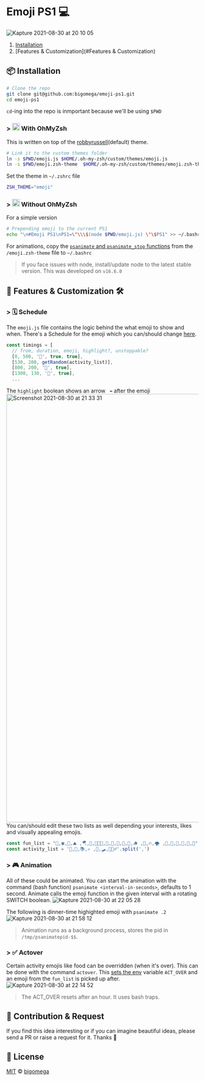 # Emoji PS1 💻
![Kapture 2021-08-30 at 20 10 05](https://user-images.githubusercontent.com/2320747/131357413-7e8921de-e70c-4a27-84af-cb74e943aad3.gif)

1. [Installation](#Installation)
2. [Features & Customization](#Features & Customization)

## :package: Installation 
```sh
# Clone the repo
git clone git@github.com:bigomega/emoji-ps1.git
cd emoji-ps1
```
`cd`-ing into the repo is inmportant because we'll be using `$PWD`
### > <img src="https://user-images.githubusercontent.com/2320747/131363393-c2f28fdf-7675-49f2-bc8a-42b62936a877.png" width="20px"/> With OhMyZsh
This is written on top of the [robbyrussell](https://github.com/ohmyzsh/ohmyzsh/wiki/Themes#robbyrussell)(default) theme.
```sh 
# Link it to the custom themes folder
ln -s $PWD/emoji.js $HOME/.oh-my-zsh/custom/themes/emoji.js
ln -s $PWD/emoji.zsh-theme  $HOME/.oh-my-zsh/custom/themes/emoji.zsh-theme
```
Set the theme in `~/.zshrc` file
```sh 
ZSH_THEME="emoji"
```
### > <img src="https://user-images.githubusercontent.com/2320747/131363393-c2f28fdf-7675-49f2-bc8a-42b62936a877.png" width="20px"/> Without OhMyZsh
For a simple version
```sh
# Prepending emoji to the current PS1
echo "\n#Emoji PS1\nPS1=\"\\\$(node $PWD/emoji.js) \"\$PS1" >> ~/.bashrc
```
For animations, copy the [`psanimate` and `psanimate_stop` functions](https://github.com/bigomega/emoji-ps1/blob/33a1318e95cbcffa64757144849a46043409a79a/emoji.zsh-theme#L22-L52) from the `/emoji.zsh-theme` file to `~/.bashrc`
> If you face issues with node, install/update node to the latest stable version. This was developed on `v16.6.0`

## :drum: Features & Customization :hammer_and_wrench:
### > :spiral_calendar: Schedule 
The `emoji.js` file contains the logic behind the what emoji to show and when.
There's a Schedule for the emoji which you can/should change [here](https://github.com/bigomega/emoji-ps1/blob/33a1318e95cbcffa64757144849a46043409a79a/emoji.js#L10-L21).
```js
const timings = [
  // from, duration, emoji, highlight?, unstoppable?
  [0, 500, '🛌', true, true],
  [530, 200, getRandom(activity_list)],
  [800, 200, '🥪', true],
  [1300, 130, '🍛', true],
  ...
```
The `highlight` boolean shows an arrow ` ⬅` after the emoji
<img width="1123" alt="Screenshot 2021-08-30 at 21 33 31" src="https://user-images.githubusercontent.com/2320747/131369199-3f87ad67-dd0e-4726-a044-e472312ee157.png">
You can/should edit these two lists as well depending your interests, likes and visually appealing emojis.
```js
const fun_list = "👾,🍀,🥑,⛰️ ,🪂,🍺,👨🏻‍🌾,🐢,🐼,🐙,🐳,🐓,🪵 ,🍄,🔥,🌪 ,🍁,🐚,🌊,🍉,🥝,🍋".split(',')
const activity_list = '🎨,🦮,📚,✍️ ,🎸,🛹,🏃🏻‍♂️'.split(',')
```
### > 🎮 Animation 
All of these could be animated. You can start the animation with the command (bash function) `psanimate <interval-in-seconds>`, defaults to 1 second. Animate calls the emoji function in the given interval with a rotating SWITCH boolean. 
![Kapture 2021-08-30 at 22 05 28](https://user-images.githubusercontent.com/2320747/131373246-d075b3fe-1ba5-4409-932c-15bc4e3a0847.gif)

The following is dinner-time highighted emoji with `psanimate .2`
![Kapture 2021-08-30 at 21 58 12](https://user-images.githubusercontent.com/2320747/131372343-7e7d6060-a96f-4d1f-8adb-d66ea5c63168.gif)
> Animation runs as a background process, stores the pid in `/tmp/psanimatepid-$$`.

### > ✅ Actover
Certain activity emojis like food can be overridden (when it's over). This can be done with the command `actover`. This [sets the env](https://github.com/bigomega/emoji-ps1/blob/33a1318e95cbcffa64757144849a46043409a79a/emoji.zsh-theme#L12) variable `ACT_OVER` and an emoji from the `fun_list` is picked up after.
![Kapture 2021-08-30 at 22 14 52](https://user-images.githubusercontent.com/2320747/131374525-24f38c72-c244-4b49-81f5-a52120cf5412.gif)
> The ACT_OVER resets after an hour. It uses bash traps.

## 🍻 Contribution & Request
If you find this idea interesting or if you can imagine beautiful ideas, please send a PR or raise a request for it. Thanks 🙏

## 🎫 License
[MIT](https://github.com/bigomega/emoji-ps1/blob/c27073e9241ae2f1386dd6898fadf3619179a7e2/LICENSE) © [bigomega](https://github.com/bigomega)
